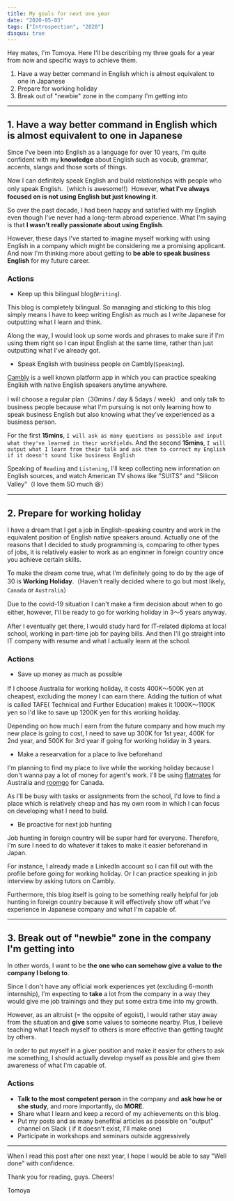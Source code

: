 ```yaml
---
title: My goals for next one year
date: "2020-05-03"
tags: ["Introspection", "2020"]
disqus: true
---
```


Hey mates, I'm Tomoya.
Here I'll be describing my three goals for a year from now and specific ways to achieve them.

1. Have a way better command in English which is almost equivalent to one in Japanese
2. Prepare for working holiday
3. Break out of "newbie" zone in the company I'm getting into

 ---

## 1. **Have a way better command in English which is almost equivalent to one in Japanese**

Since I've been into English as a language for over 10 years, I'm quite confident with my **knowledge** about English such as vocub, grammar, accents, slangs and those sorts of things.

Now I can definitely speak English and build relationships with people who only speak English.（which is awesome!!）However, **what I've always focused on is not using English but just knowing it**.

So over the past decade, I had been happy and satisfied with my English even though I've never had a long-term abroad experience. What I'm saying is that **I wasn't really passionate about using English**.

However, these days I've started to imagine myself working with using English in a company which might be considering me a promising applicant. And now I'm thinking more about getting to **be able to speak business English** for my future career.

### Actions

 - Keep up this bilingual blog(`Writing`).

This blog is completely bilingual. So managing and sticking to this blog simply means I have to keep writing English as much as I write Japanese for outputting what I learn and think.

Along the way, I would look up some words and phrases to make sure if I'm using them right so I can input English at the same time, rather than just outputting what I've already got.

 - Speak English with business people on Cambly(`Speaking`).

[Cambly](https://www.cambly.com/english?lang=ja&adgroupid=66912712257&campaignid=1768339142&adid=342595246528) is a well known platform app in which you can practice speaking English with native English speakers anytime anywhere.

I will choose a regular plan（30mins / day & 5days / week） and only talk to business people because what I'm pursuing is not only learning how to speak business English but also knowing what they've experienced as a business person.

For the first **15mins**, `I will ask as many questions as possible and input what they've learned in their workfields`. And the second **15mins**, `I will output what I learn from their talk and ask them to correct my English if it doesn't sound like business English`

Speaking of `Reading` and `Listening`, I'll keep collecting new information on English sources, and watch American TV shows like "SUITS" and "Silicon Valley"（I love them SO much :laughing:）


---

## 2. **Prepare for working holiday**

I have a dream that I get a job in English-speaking country and work in the equivalent position of English native speakers around. Actually one of the reasons that I decided to study programming is, comparing to other types of jobs, it is relatively easier to work as an enginner in foreign country once you achieve certain skills.

To make the dream come true, what I'm definitely going to do by the age of 30 is **Working Holiday**.（Haven't really decided where to go but most likely, `Canada` or `Australia`）

Due to the covid-19 situation I can't make a firm decision about when to go either, however, I'll be ready to go for working holiday in 3〜5 years anyway.

After I eventually get there, I would study hard for IT-related diploma at local school, working in part-time job for paying bills. And then I'll go straight into IT company with resume and what I actually learn at the school.

### Actions
 - Save up money as much as possible

If I choose Australia for working holiday, it costs 400K〜500K yen at cheapest, excluding the money I can earn there. Adding the tuition of what is called TAFE( Technical and Further Education) makes it 1000K〜1100K yen so I'd like to save up 1200K yen for this working holiday.

Depending on how much I earn from the future company and how much my new place is going to cost, I need to save up 300K for 1st year, 400K for 2nd year, and 500K for 3rd year if going for working holiday in 3 years.
 
 - Make a researvation for a place to live beforehand

I'm planning to find my place to live while the working holiday because I don't wanna pay a lot of money for agent's work. I'll be using [flatmates](https://flatmates.com.au/) for Australia and [roomgo](https://ca.roomgo.net/) for Canada.

As I'll be busy with tasks or assignments from the school, I'd love to find a place which is relatively cheap and has my own room in which I can focus on developing what I need to build.

 - Be proactive for next job hunting

Job hunting in foreign country will be super hard for everyone. Therefore, I'm sure I need to do whatever it takes to make it easier beforehand in Japan.

For instance, I already made a LinkedIn account so I can fill out with the profile before going for working holiday. Or I can practice speaking in job interview by asking tutors on Cambly.

Furthermore, this blog itself is going to be something really helpful for job hunting in foreign country because it will effectively show off what I've experience in Japanese company and what I'm capable of.

---

## 3. **Break out of "newbie" zone in the company I'm getting into**

In other words, I want to be **the one who can somehow give a value to the company I belong to**.

Since I don't have any official work experiences yet (excluding 6-month internship), I'm expecting to **take** a lot from the company in a way they would give me job trainings and they put some extra time into my growth.

However, as an altruist (= the oppsite of egoist), I would rather stay away from the situation and **give** some values to someone nearby. Plus, I believe teaching what I teach myself to others is more effective than getting taught by others.

In order to put myself in a giver position and make it easier for others to ask me something, I should actually develop myself as possible and give them awareness of what I'm capable of. 

### Actions

 - **Talk to the most competent person** in the company and **ask how he or she study**, and more importantly, do **MORE**.
 - Share what I learn and keep a record of my achievements on this blog.
 - Put my posts and as many benefitial articles as possible on "output" channel on Slack ( if it doesn't exist, I'll make one)
 - Participate in workshops and seminars outside aggressively

 ---

When I read this post after one next year, I hope I would be able to say "Well done" with confidence.

Thank you for reading, guys.
Cheers!

Tomoya